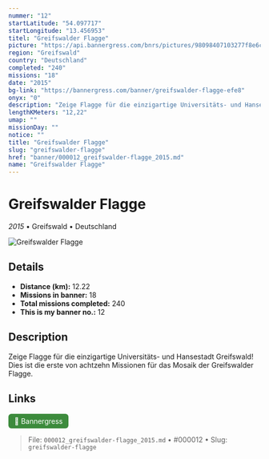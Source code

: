 ```yaml
---
nummer: "12"
startLatitude: "54.097717"
startLongitude: "13.456953"
titel: "Greifswalder Flagge"
picture: "https://api.bannergress.com/bnrs/pictures/98098407103277f8e6c82ac9c530ea09"
region: "Greifswald"
country: "Deutschland"
completed: "240"
missions: "18"
date: "2015"
bg-link: "https://bannergress.com/banner/greifswalder-flagge-efe8"
onyx: "0"
description: "Zeige Flagge für die einzigartige Universitäts- und Hansestadt Greifswald! Dies ist die erste von achtzehn Missionen für das Mosaik der Greifswalder Flagge."
lengthKMeters: "12,22"
umap: ""
missionDay: ""
notice: ""
title: "Greifswalder Flagge"
slug: "greifswalder-flagge"
href: "banner/000012_greifswalder-flagge_2015.md"
name: "Greifswalder Flagge"
---
```

# Greifswalder Flagge

*2015* • Greifswald • Deutschland

![Greifswalder Flagge](https://api.bannergress.com/bnrs/pictures/98098407103277f8e6c82ac9c530ea09)



## Details
- **Distance (km):** 12.22
- **Missions in banner:** 18
- **Total missions completed:** 240
- **This is my banner no.:** 12



## Description
Zeige Flagge für die einzigartige Universitäts- und Hansestadt Greifswald! Dies ist die erste von achtzehn Missionen für das Mosaik der Greifswalder Flagge.



## Links
<a href="https://bannergress.com/banner/greifswalder-flagge-efe8" target="_blank" style="display:inline-block;margin-right:8px;padding:6px 12px;background:#3c8b3c;color:#fff;text-decoration:none;border-radius:6px;">🔗 Bannergress</a>



> File: `000012_greifswalder-flagge_2015.md`
> • #000012
> • Slug: `greifswalder-flagge`
